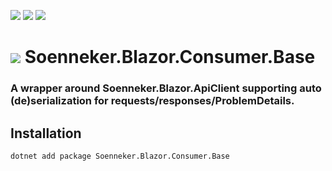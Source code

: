 [![](https://img.shields.io/nuget/v/soenneker.blazor.consumer.base.svg?style=for-the-badge)](https://www.nuget.org/packages/soenneker.blazor.consumer.base/)
[![](https://img.shields.io/github/actions/workflow/status/soenneker/soenneker.blazor.consumer.base/publish-package.yml?style=for-the-badge)](https://github.com/soenneker/soenneker.blazor.consumer.base/actions/workflows/publish-package.yml)
[![](https://img.shields.io/nuget/dt/soenneker.blazor.consumer.base.svg?style=for-the-badge)](https://www.nuget.org/packages/soenneker.blazor.consumer.base/)

# ![](https://user-images.githubusercontent.com/4441470/224455560-91ed3ee7-f510-4041-a8d2-3fc093025112.png) Soenneker.Blazor.Consumer.Base
### A wrapper around Soenneker.Blazor.ApiClient supporting auto (de)serialization for requests/responses/ProblemDetails.

## Installation

```
dotnet add package Soenneker.Blazor.Consumer.Base
```
